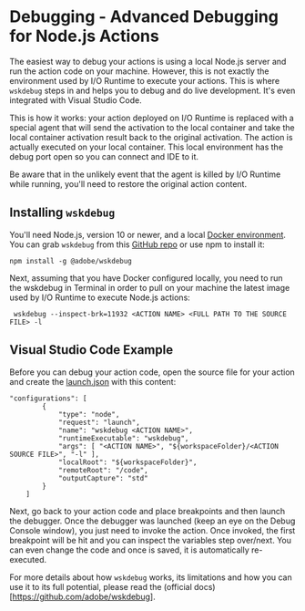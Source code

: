 # Debugging - Advanced Debugging for Node.js Actions

The easiest way to debug your actions is using a local Node.js server and run the action code on your machine. However, this is not exactly the environment used by I/O Runtime to execute your actions. This is where `wskdebug` steps in and helps you to debug and do live development. It's even integrated with Visual Studio Code.

This is how it works: your action deployed on I/O Runtime is replaced with a special agent that will send the activation to the local container and take the local container activation result back to the original activation. The action is actually executed on your local container. This local environment has the debug port open so you can connect and IDE to it.

Be aware that in the unlikely event that the agent is killed by I/O Runtime while running, you'll need to restore the original action content.

## Installing `wskdebug`

You'll need Node.js, version 10 or newer, and a local [Docker environment](https://www.docker.com/products/docker-desktop). You can grab `wskdebug` from this [GitHub repo](https://github.com/adobe/wskdebug) or use npm to install it:
```
npm install -g @adobe/wskdebug
```

Next, assuming that you have Docker configured locally, you need to run the wskdebug in Terminal in order to pull on your machine the latest image used by I/O Runtime to execute Node.js actions:
```
 wskdebug --inspect-brk=11932 <ACTION NAME> <FULL PATH TO THE SOURCE FILE> -l 
```


## Visual Studio Code Example

Before you can debug your action code, open the source file for your action and create the [launch.json](https://code.visualstudio.com/docs/editor/debugging#_launch-configurations) with this content:
```
"configurations": [
        {
            "type": "node",
            "request": "launch",
            "name": "wskdebug <ACTION NAME>",
            "runtimeExecutable": "wskdebug",
            "args": [ "<ACTION NAME>", "${workspaceFolder}/<ACTION SOURCE FILE>", "-l" ],
            "localRoot": "${workspaceFolder}",
            "remoteRoot": "/code",
            "outputCapture": "std"
        }
    ]
```
Next, go back to your action code and place breakpoints and then launch the debugger. Once the debugger was launched (keep an eye on the Debug Console window), you just need to invoke the action. Once invoked, the first breakpoint will be hit and you can inspect the variables step over/next. You can even change the code and once is saved, it is automatically re-executed.

For more details about how `wskdebug` works, its limitations and how you can use it to its full potential, please read the (official docs)[https://github.com/adobe/wskdebug].
